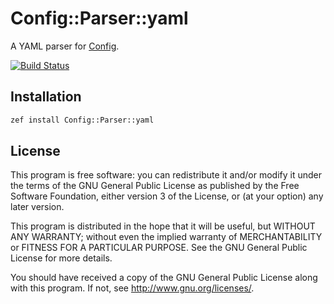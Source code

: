 # Config::Parser::yaml
A YAML parser for [Config](https://github.com/scriptkitties/p6-Config).

[![Build Status](https://travis-ci.org/scriptkitties/p6-Config-Parser-yaml.svg?branch=master)](https://travis-ci.org/scriptkitties/p6-Config-Parser-yaml)

## Installation
```sh
zef install Config::Parser::yaml
```

## License
This program is free software: you can redistribute it and/or modify it under
the terms of the GNU General Public License as published by the Free Software
Foundation, either version 3 of the License, or (at your option) any later
version.

This program is distributed in the hope that it will be useful, but WITHOUT ANY
WARRANTY; without even the implied warranty of MERCHANTABILITY or FITNESS FOR A
PARTICULAR PURPOSE.  See the GNU General Public License for more details.

You should have received a copy of the GNU General Public License along with
this program.  If not, see <http://www.gnu.org/licenses/>.

